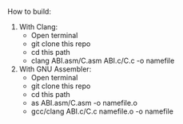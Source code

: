 How to build:
1. With Clang:
   - Open terminal
   - git clone this repo
   - cd this path
   - clang ABI.asm/C.asm ABI.c/C.c -o namefile
2. With GNU Assembler:
   - Open terminal
   - git clone this repo
   - cd this path
   - as ABI.asm/C.asm -o namefile.o
   - gcc/clang ABI.c/C.c namefile.o -o namefile

